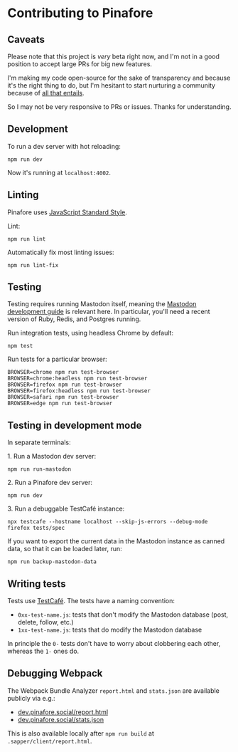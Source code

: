 # Contributing to Pinafore

## Caveats

Please note that this project is _very_ beta right now, and I'm 
not in a good position to accept large PRs for 
big new features.

I'm making my code open-source for the sake of
transparency and because it's the right thing to do, but I'm hesitant
to start nurturing a community because of 
[all that entails](https://nolanlawson.com/2017/03/05/what-it-feels-like-to-be-an-open-source-maintainer/).

So I may not be very responsive to PRs or issues. Thanks for understanding.

## Development

To run a dev server with hot reloading:

    npm run dev

Now it's running at `localhost:4002`.

## Linting

Pinafore uses [JavaScript Standard Style](https://standardjs.com/).

Lint:

    npm run lint

Automatically fix most linting issues:

    npm run lint-fix

## Testing

Testing requires running Mastodon itself, meaning the [Mastodon development guide](https://github.com/tootsuite/documentation/blob/master/Running-Mastodon/Development-guide.md) is relevant here. In particular, you'll need a recent version of Ruby, Redis, and Postgres running.

Run integration tests, using headless Chrome by default:

    npm test

Run tests for a particular browser:

    BROWSER=chrome npm run test-browser
    BROWSER=chrome:headless npm run test-browser
    BROWSER=firefox npm run test-browser
    BROWSER=firefox:headless npm run test-browser
    BROWSER=safari npm run test-browser
    BROWSER=edge npm run test-browser

## Testing in development mode

In separate terminals:

1\. Run a Mastodon dev server:

    npm run run-mastodon

2\. Run a Pinafore dev server:

    npm run dev

3\. Run a debuggable TestCafé instance:

    npx testcafe --hostname localhost --skip-js-errors --debug-mode firefox tests/spec

If you want to export the current data in the Mastodon instance as canned data, 
so that it can be loaded later, run:

    npm run backup-mastodon-data

## Writing tests

Tests use [TestCafé](https://devexpress.github.io/testcafe/). The tests have a naming convention:

* `0xx-test-name.js`: tests that don't modify the Mastodon database (post, delete, follow, etc.)
* `1xx-test-name.js`: tests that do modify the Mastodon database

In principle the `0-` tests don't have to worry about
clobbering each other, whereas the `1-` ones do.

## Debugging Webpack

The Webpack Bundle Analyzer `report.html` and `stats.json` are available publicly via e.g.:

- [dev.pinafore.social/report.html](https://dev.pinafore.social/report.html)
- [dev.pinafore.social/stats.json](https://dev.pinafore.social/stats.json)

This is also available locally after `npm run build` at `.sapper/client/report.html`.